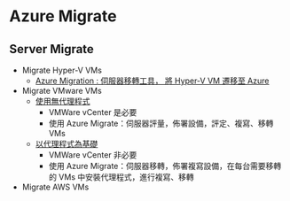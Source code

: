 # Azure Migrate

## Server Migrate
 - Migrate Hyper-V VMs<br>
	- [Azure Migration : 伺服器移轉工具， 將 Hyper-V VM 遷移至 Azure](https://github.com/BrianHsing/Azure-Migrate/tree/master/hyper-v)<br>
 - Migrate VMware VMs<br>
	- [使用無代理程式](https://github.com/BrianHsing/Azure-Migrate/tree/master/vmware)<br>
		- VMWare vCenter 是必要<br>
		- 使用 Azure Migrate：伺服器評量，佈署設備，評定、複寫、移轉 VMs<br>
	- [以代理程式為基礎](https://github.com/BrianHsing/Azure-Migrate/tree/master/vmware-agent)<br>
		- VMWare vCenter 非必要<br>
		- 使用 Azure Migrate：伺服器移轉，佈署複寫設備，在每台需要移轉的 VMs 中安裝代理程式，進行複寫、移轉<br>
 - Migrate AWS VMs<br>